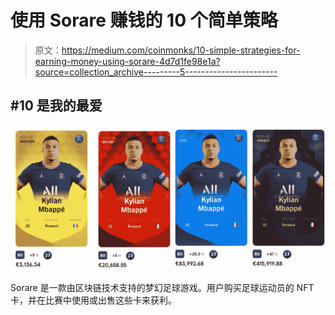 # 使用 Sorare 赚钱的 10 个简单策略

> 原文：<https://medium.com/coinmonks/10-simple-strategies-for-earning-money-using-sorare-4d7d1fe98e1a?source=collection_archive---------5----------------------->

## #10 是我的最爱

![](img/bd666b014e918335becc8c107caedf1f.png)

Sorare 是一款由区块链技术支持的梦幻足球游戏。用户购买足球运动员的 NFT 卡，并在比赛中使用或出售这些卡来获利。